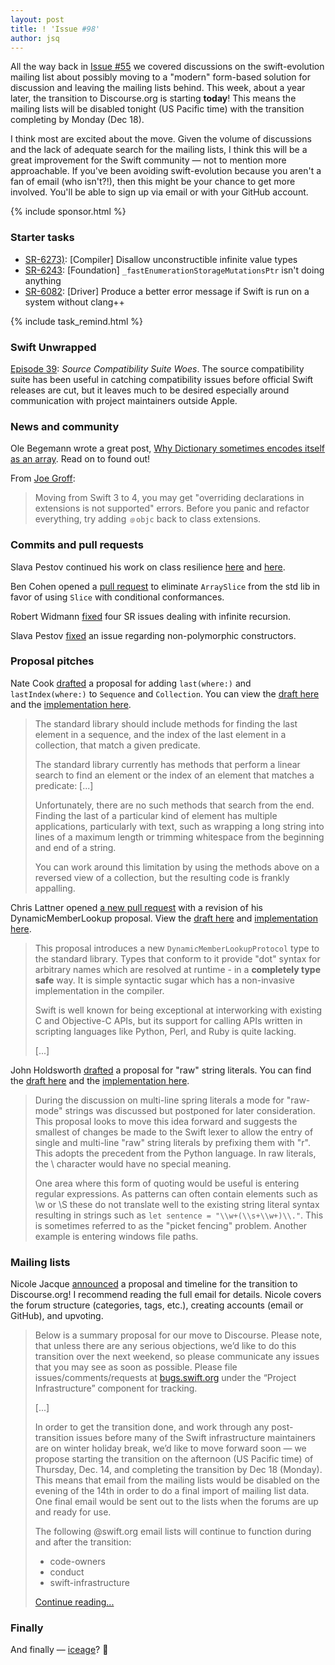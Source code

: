 ```yaml
---
layout: post
title: ! 'Issue #98'
author: jsq
---
```


All the way back in [Issue #55](https://swiftweekly.github.io/issue-55/) we covered discussions on the swift-evolution mailing list about possibly moving to a "modern" form-based solution for discussion and leaving the mailing lists behind. This week, about a year later, the transition to Discourse.org is starting **today**! This means the mailing lists will be disabled tonight (US Pacific time) with the transition completing by Monday (Dec 18).

I think most are excited about the move. Given the volume of discussions and the lack of adequate search for the mailing lists, I think this will be a great improvement for the Swift community &mdash; not to mention more approachable. If you've been avoiding swift-evolution because you aren't a fan of email (who isn't?!), then this might be your chance to get more involved. You'll be able to sign up via email or with your GitHub account.

<!--excerpt-->

{% include sponsor.html %}

### Starter tasks

- [SR-6273)](https://bugs.swift.org/browse/SR-6273): [Compiler] Disallow unconstructible infinite value types
- [SR-6243](https://bugs.swift.org/browse/SR-6243): [Foundation] `_fastEnumerationStorageMutationsPtr` isn't doing anything
- [SR-6082](https://bugs.swift.org/browse/SR-6082): [Driver] Produce a better error message if Swift is run on a system without clang++

{% include task_remind.html %}

### Swift Unwrapped

[Episode 39](https://spec.fm/podcasts/swift-unwrapped/99551): *Source Compatibility Suite Woes*. The source compatibility suite has been useful in catching compatibility issues before official Swift releases are cut, but it leaves much to be desired especially around communication with project maintainers outside Apple.

### News and community

Ole Begemann wrote a great post, [Why Dictionary sometimes encodes itself as an array](https://oleb.net/blog/2017/12/dictionary-codable-array/). Read on to found out!

From [Joe Groff](https://twitter.com/jckarter/status/941087094994214912):

> Moving from Swift 3 to 4, you may get "overriding declarations in extensions is not supported" errors. Before you panic and refactor everything, try adding `﹫objc` back to class extensions.

### Commits and pull requests

Slava Pestov continued his work on class resilience [here](https://github.com/apple/swift/pull/13312) and [here](https://github.com/apple/swift/pull/13338).

Ben Cohen opened a [pull request](https://github.com/apple/swift/pull/13323) to eliminate `ArraySlice` from the std lib in favor of using `Slice` with conditional conformances.

Robert Widmann [fixed](https://github.com/apple/swift/pull/11869) four SR issues dealing with infinite recursion.

Slava Pestov [fixed](https://github.com/apple/swift/pull/13351) an issue regarding non-polymorphic constructors.

### Proposal pitches

Nate Cook [drafted](https://github.com/apple/swift-evolution/pull/773) a proposal for adding `last(where:)` and `lastIndex(where:)` to `Sequence` and `Collection`. You can view the [draft here](https://github.com/natecook1000/swift-evolution/blob/31a84514aea6e3a05a685d31249dca7c20001f41/proposals/0000-add-last-methods.md) and the [implementation here](https://github.com/apple/swift/pull/13337).

> The standard library should include methods for finding the last element in a sequence, and the index of the last element in a collection, that match a given predicate.
>
> The standard library currently has methods that perform a linear search to find an element or the index of an element that matches a predicate: [...]
>
> Unfortunately, there are no such methods that search from the end. Finding the last of a particular kind of element has multiple applications, particularly with text, such as wrapping a long string into lines of a maximum length or trimming whitespace from the beginning and end of a string.
>
> You can work around this limitation by using the methods above on a reversed view of a collection, but the resulting code is frankly appalling.

Chris Lattner opened [a new pull request](https://github.com/apple/swift-evolution/pull/774) with a revision of his DynamicMemberLookup proposal. View the [draft here](https://github.com/apple/swift-evolution/blob/40abd6fc5ff4e11fb73ba02cad9a7682a3f5a41f/proposals/XXXX-dynamic-member-lookup.md) and [implementation here](https://github.com/apple/swift/pull/13361).

> This proposal introduces a new `DynamicMemberLookupProtocol` type to the standard library. Types that conform to it provide "dot" syntax for arbitrary names which are resolved at runtime - in a **completely type safe** way. It is simple syntactic sugar which has a non-invasive implementation in the compiler.
>
> Swift is well known for being exceptional at interworking with existing C and Objective-C APIs, but its support for calling APIs written in scripting languages like Python, Perl, and Ruby is quite lacking.
>
> [...]

John Holdsworth [drafted](https://github.com/apple/swift-evolution/pull/771) a proposal for "raw" string literals. You can find the [draft here](https://github.com/DoubleSpeak/swift-evolution/blob/d837ec040687f23de54b8abc01a81256ac238e9a/proposals/NNNN-raw-string-escaping.md) and the [implementation here](https://github.com/apple/swift/pull/13055).

> During the discussion on multi-line spring literals a mode for "raw-mode" strings was discussed but postponed for later consideration. This proposal looks to move this idea forward and suggests the smallest of changes be made to the Swift lexer to allow the entry of single and multi-line "raw" string literals by prefixing them with "r". This adopts the precedent from the Python language. In raw literals, the \ character would have no special meaning.
>
> One area where this form of quoting would be useful is entering regular expressions. As patterns can often contain elements such as \w or \S these do not translate well to the existing string literal syntax resulting in strings such as `let sentence = "\\w+(\\s+\\w+)\\."`. This is sometimes referred to as the "picket fencing" problem. Another example is entering windows file paths.

### Mailing lists

Nicole Jacque [announced](https://lists.swift.org/pipermail/swift-corelibs-dev/Week-of-Mon-20171211/001401.html) a proposal and timeline for the transition to Discourse.org! I recommend reading the full email for details. Nicole covers the forum structure (categories, tags, etc.), creating accounts (email or GitHub), and upvoting.

> Below is a summary proposal for our move to Discourse.  Please note, that unless there are any serious objections, we’d like to do this transition over the next weekend, so please communicate any issues that you may see as soon as possible.  Please file issues/comments/requests at [bugs.swift.org](http://bugs.swift.org/) under the “Project Infrastructure” component for tracking.
>
> [...]
>
> In order to get the transition done, and work through any post-transition issues before many of the Swift infrastructure maintainers are on winter holiday break, we’d like to move forward soon — we propose starting the transition on the afternoon (US Pacific time) of Thursday, Dec. 14, and completing the transition by Dec 18 (Monday).  This means that email from the mailing lists would be disabled on the evening of the 14th in order to do a final import of mailing list data.  One final email would be sent out to the lists when the forums are up and ready for use.
>
> The following @swift.org email lists will continue to function during and after the transition:
> - code-owners
> - conduct
> - swift-infrastructure
>
> [Continue reading...](https://lists.swift.org/pipermail/swift-corelibs-dev/Week-of-Mon-20171211/001401.html)

### Finally

And finally &mdash; [iceage](https://twitter.com/modocache/status/938467399292063750)? 🤔
